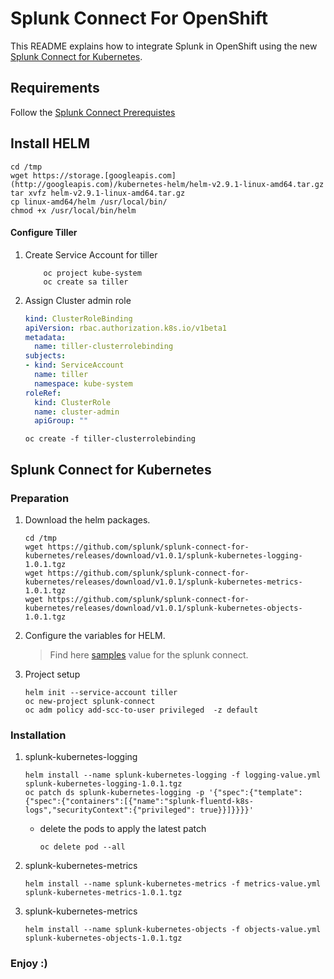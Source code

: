 # Splunk Connect For OpenShift

  
This README explains how to integrate Splunk in OpenShift using the new [Splunk Connect for Kubernetes](https://github.com/splunk/splunk-connect-for-kubernetes).

  
## Requirements

Follow the [Splunk Connect Prerequistes](https://github.com/splunk/splunk-connect-for-kubernetes#prerequisites)

## Install HELM

```
cd /tmp
wget https://storage.[googleapis.com](http://googleapis.com)/kubernetes-helm/helm-v2.9.1-linux-amd64.tar.gz
tar xvfz helm-v2.9.1-linux-amd64.tar.gz
cp linux-amd64/helm /usr/local/bin/
chmod +x /usr/local/bin/helm
```

#### Configure Tiller

1.  Create Service Account for tiller
    ```
        oc project kube-system
        oc create sa tiller
    ```
    
2.  Assign Cluster admin role
    
    ```yml
    kind: ClusterRoleBinding
    apiVersion: rbac.authorization.k8s.io/v1beta1
    metadata:
      name: tiller-clusterrolebinding
    subjects:
    - kind: ServiceAccount
      name: tiller
      namespace: kube-system
    roleRef:
      kind: ClusterRole
      name: cluster-admin
      apiGroup: ""
    ```
    
    ```
    oc create -f tiller-clusterrolebinding
    ```

## Splunk Connect for Kubernetes

### Preparation

1.  Download the helm packages.  
    
    ```
    cd /tmp
    wget https://github.com/splunk/splunk-connect-for-kubernetes/releases/download/v1.0.1/splunk-kubernetes-logging-1.0.1.tgz
    wget https://github.com/splunk/splunk-connect-for-kubernetes/releases/download/v1.0.1/splunk-kubernetes-metrics-1.0.1.tgz
    wget https://github.com/splunk/splunk-connect-for-kubernetes/releases/download/v1.0.1/splunk-kubernetes-objects-1.0.1.tgz
    ```
    
2.  Configure the variables for HELM.  

    > Find here [samples](./samples) value for the splunk connect. 
        

3.  Project setup
    
    ```
    helm init --service-account tiller
    oc new-project splunk-connect
    oc adm policy add-scc-to-user privileged  -z default
    ```

### Installation
    
1.  splunk-kubernetes-logging
    
    ```
    helm install --name splunk-kubernetes-logging -f logging-value.yml splunk-kubernetes-logging-1.0.1.tgz
    oc patch ds splunk-kubernetes-logging -p '{"spec":{"template":{"spec":{"containers":[{"name":"splunk-fluentd-k8s-logs","securityContext":{"privileged": true}}]}}}}'
    ```
    * delete the pods to apply the latest patch
    
        ```
        oc delete pod --all
        ```
    
3.  splunk-kubernetes-metrics
    
    ```
    helm install --name splunk-kubernetes-metrics -f metrics-value.yml splunk-kubernetes-metrics-1.0.1.tgz
    ```
    
4.  splunk-kubernetes-metrics
    
    ```
    helm install --name splunk-kubernetes-objects -f objects-value.yml splunk-kubernetes-objects-1.0.1.tgz
    ```
    

### Enjoy :)